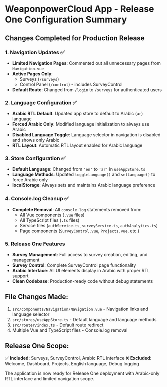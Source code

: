 # WeaponpowerCloud App - Release One Configuration Summary

## Changes Completed for Production Release

### 1. Navigation Updates ✅
- **Limited Navigation Pages**: Commented out all unnecessary pages from `Navigation.vue`
- **Active Pages Only**: 
  - Surveys (`/surveys`)
  - Control Panel (`/control`) - includes SurveyControl
- **Default Route**: Changed from `/login` to `/surveys` for authenticated users

### 2. Language Configuration ✅
- **Arabic RTL Default**: Updated app store to default to Arabic (`ar`) language
- **Forced Arabic Only**: Modified language initialization to always use Arabic
- **Disabled Language Toggle**: Language selector in navigation is disabled and shows only Arabic
- **RTL Layout**: Automatic RTL layout enabled for Arabic language

### 3. Store Configuration ✅
- **Default Language**: Changed from `'en'` to `'ar'` in `useAppStore.ts`
- **Language Methods**: Updated `toggleLanguage()` and `setLanguage()` to force Arabic only
- **localStorage**: Always sets and maintains Arabic language preference

### 4. Console.log Cleanup ✅
- **Complete Removal**: All `console.log` statements removed from:
  - All Vue components (`.vue` files)
  - All TypeScript files (`.ts` files)
  - Service files (`authService.ts`, `surveyService.ts`, `authAnalytics.ts`)
  - Page components (`SurveyControl.vue`, `Projects.vue`, etc.)

### 5. Release One Features
- **Survey Management**: Full access to survey creation, editing, and management
- **Survey Control**: Complete SurveyControl page functionality
- **Arabic Interface**: All UI elements display in Arabic with proper RTL support
- **Clean Codebase**: Production-ready code without debug statements

## File Changes Made:
1. `src/components/Navigation/Navigation.vue` - Navigation links and language selector
2. `src/stores/useAppStore.ts` - Default language and language methods
3. `src/router/index.ts` - Default route redirect
4. Multiple Vue and TypeScript files - Console.log removal

## Release One Scope:
✅ **Included**: Surveys, SurveyControl, Arabic RTL interface
❌ **Excluded**: Welcome, Dashboard, Projects, English language, Debug logging

The application is now ready for Release One deployment with Arabic-only RTL interface and limited navigation scope.
